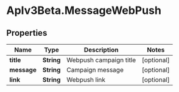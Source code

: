 # ApIv3Beta.MessageWebPush

## Properties

Name | Type | Description | Notes
------------ | ------------- | ------------- | -------------
**title** | **String** | Webpush campaign title | [optional] 
**message** | **String** | Campaign message | [optional] 
**link** | **String** | Webpush link | [optional] 


